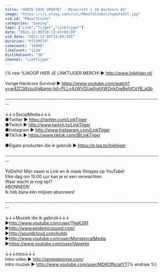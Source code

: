 ```yaml
---
title: "GROTE CAVE UPDATE! - Minecraft 1.18 Hardcore #1"
image: "https:\/\/i.ytimg.com\/vi\/PNoafJCnzXo\/hqdefault.jpg"
vid_id: "PNoafJCnzXo"
categories: "Gaming"
tags: ["Link","Tijger","LinkTijger"]
date: "2021-12-06T10:13:43+03:00"
vid_date: "2021-12-04T14:00:19Z"
duration: "PT23M57S"
viewcount: "16800"
likeCount: "1134"
dislikeCount: "10"
channel: "LinkTijger"
---
```

{% raw %}KOOP HIER JE LINKTIJGER MERCH! ► <a rel="nofollow" target="blank" href="http://www.linktijger.nl/">http://www.linktijger.nl/</a><br /><br />Vorige Hardcore Survival ► <a rel="nofollow" target="blank" href="https://www.youtube.com/watch?v=w4ZCS6zzuXg&amp;list=PLLn4zWVQUpjfpAXWOnkOwBefdCsYB_aQb">https://www.youtube.com/watch?v=w4ZCS6zzuXg&amp;list=PLLn4zWVQUpjfpAXWOnkOwBefdCsYB_aQb</a><br /><br />----------------------------------------­----------------------------------------<br /><br />↓↓↓SocialMedia↓↓↓<br />●Twitter ► <a rel="nofollow" target="blank" href="https://twitter.com/LinkTijger">https://twitter.com/LinkTijger</a><br />●Twitch ► <a rel="nofollow" target="blank" href="http://www.twitch.tv/LinkTijger">http://www.twitch.tv/LinkTijger</a><br />●Instagram ► <a rel="nofollow" target="blank" href="http://www.instagram.com/LinkTijger">http://www.instagram.com/LinkTijger</a><br />●TikTok ► <a rel="nofollow" target="blank" href="https://www.tiktok.com/@LinkTijger">https://www.tiktok.com/@LinkTijger</a><br /><br />●Elgato producten die ik gebruik ► <a rel="nofollow" target="blank" href="https://e.lga.to/linktijger">https://e.lga.to/linktijger</a><br /><br />----------------------------------------­----------------------------------------<br /><br />YoDieYo! Mijn naam is Link en ik maak filmpjes op YouTube!<br />Elke dag om 15:00 uur kan je er een verwachten.<br />Waar wacht je nog op!?<br />ABONNEER!<br />Ik heb bijna één miljoen abonnees!<br /><br />----------------------------------------­----------------------------------------<br /><br />↓↓↓Muziek die ik gebruik↓↓↓<br />►<a rel="nofollow" target="blank" href="http://www.youtube.com/user/TheK391">http://www.youtube.com/user/TheK391</a><br />►<a rel="nofollow" target="blank" href="http://www.epidemicsound.com/">http://www.epidemicsound.com/</a><br />►<a rel="nofollow" target="blank" href="http://soundcloud.com/kubbi">http://soundcloud.com/kubbi</a><br />►<a rel="nofollow" target="blank" href="http://www.youtube.com/user/MonstercatMedia">http://www.youtube.com/user/MonstercatMedia</a><br />►<a rel="nofollow" target="blank" href="https://www.youtube.com/user/Vexento">https://www.youtube.com/user/Vexento</a><br /><br />↓↓↓Intro↓↓↓<br />Intro video ► <a rel="nofollow" target="blank" href="http://jamiedejonge.com/">http://jamiedejonge.com/</a><br />Intro muziek ► <a rel="nofollow" target="blank" href="http://www.youtube.com/user/MDKOfficialYT">http://www.youtube.com/user/MDKOfficialYT</a>{% endraw %}
